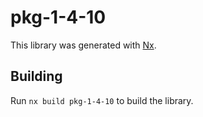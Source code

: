# pkg-1-4-10

This library was generated with [Nx](https://nx.dev).

## Building

Run `nx build pkg-1-4-10` to build the library.
